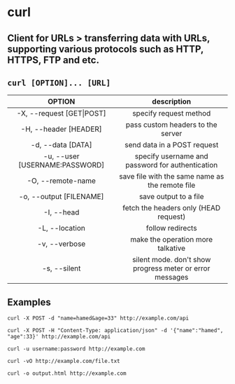 # curl

**Client for URLs** > transferring data with URLs, supporting various protocols such as HTTP, HTTPS, FTP and etc.
---

` curl [OPTION]... [URL] `
---

| **OPTION** | description |
|:---:|:---:|
| -X, --request [GET\|POST] | specify request method |
| -H, --header [HEADER] | pass custom headers to the server |
| -d, --data [DATA] | send data in a POST request |
| -u, --user [USERNAME:PASSWORD] | specify username and password for authentication |
| -O, --remote-name | save file with the same name as the remote file |
| -o, --output [FILENAME] | save output to a file |
| -I, --head | fetch the headers only (HEAD request) |
| -L, --location | follow redirects |
| -v, --verbose | make the operation more talkative |
| -s, --silent | silent mode. don't show progress meter or error messages |

## Examples
` curl -X POST -d "name=hamed&age=33" http://example.com/api `

` curl -X POST -H "Content-Type: application/json" -d '{"name":"hamed", "age":33}' http://example.com/api `

` curl -u username:password http://example.com `

` curl -vO http://example.com/file.txt `

` curl -o output.html http://example.com `